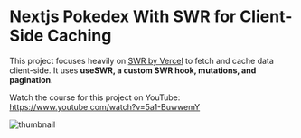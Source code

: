 # Nextjs Pokedex With SWR for Client-Side Caching

This project focuses heavily on [SWR by Vercel](https://swr.vercel.app/) to fetch and cache data client-side. It uses **useSWR, a custom SWR hook, mutations, and pagination**.

Watch the course for this project on YouTube: https://www.youtube.com/watch?v=5a1-BuwwemY

![thumbnail](https://user-images.githubusercontent.com/52977034/232235051-df3654bf-ea6d-4d87-9ed2-a443e1f32631.png)
